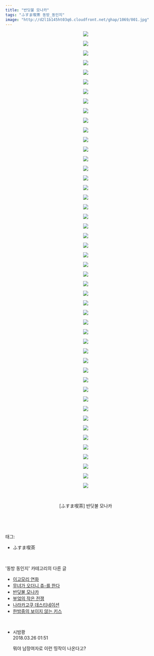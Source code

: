 ```yaml
---
title: "반딧불 모나카"
tags: "ふすま喫茶 동방_동인지"
image: "http://d2l1b145ht03q6.cloudfront.net/ghap/1069/001.jpg"
---
```

<div class="article">
<p style="text-align: center; clear: none; float: none;"><img src="{{ site.imgserver1 }}/ghap/1069/001.jpg"/></p>
<p style="text-align: center; clear: none; float: none;"><img src="{{ site.imgserver1 }}/ghap/1069/002.jpg"/></p>
<p style="text-align: center; clear: none; float: none;"><img src="{{ site.imgserver1 }}/ghap/1069/003.jpg"/></p>
<p style="text-align: center; clear: none; float: none;"><img src="{{ site.imgserver1 }}/ghap/1069/004.jpg"/></p>
<p style="text-align: center; clear: none; float: none;"><img src="{{ site.imgserver1 }}/ghap/1069/005.jpg"/></p>
<p style="text-align: center; clear: none; float: none;"><img src="{{ site.imgserver1 }}/ghap/1069/006.jpg"/></p>
<p style="text-align: center; clear: none; float: none;"><img src="{{ site.imgserver1 }}/ghap/1069/007.jpg"/></p>
<p style="text-align: center; clear: none; float: none;"><img src="{{ site.imgserver1 }}/ghap/1069/008.jpg"/></p>
<p style="text-align: center; clear: none; float: none;"><img src="{{ site.imgserver1 }}/ghap/1069/009.jpg"/></p>
<p style="text-align: center; clear: none; float: none;"><img src="{{ site.imgserver1 }}/ghap/1069/010.jpg"/></p>
<p style="text-align: center; clear: none; float: none;"><img src="{{ site.imgserver1 }}/ghap/1069/011.jpg"/></p>
<p style="text-align: center; clear: none; float: none;"><img src="{{ site.imgserver1 }}/ghap/1069/012.jpg"/></p>
<p style="text-align: center; clear: none; float: none;"><img src="{{ site.imgserver1 }}/ghap/1069/013.jpg"/></p>
<p style="text-align: center; clear: none; float: none;"><img src="{{ site.imgserver1 }}/ghap/1069/014.jpg"/></p>
<p style="text-align: center; clear: none; float: none;"><img src="{{ site.imgserver1 }}/ghap/1069/015.jpg"/></p>
<p style="text-align: center; clear: none; float: none;"><img src="{{ site.imgserver1 }}/ghap/1069/016.jpg"/></p>
<p style="text-align: center; clear: none; float: none;"><img src="{{ site.imgserver1 }}/ghap/1069/017.jpg"/></p>
<p style="text-align: center; clear: none; float: none;"><img src="{{ site.imgserver1 }}/ghap/1069/018.jpg"/></p>
<p style="text-align: center; clear: none; float: none;"><img src="{{ site.imgserver1 }}/ghap/1069/019.jpg"/></p>
<p style="text-align: center; clear: none; float: none;"><img src="{{ site.imgserver1 }}/ghap/1069/020.jpg"/></p>
<p style="text-align: center; clear: none; float: none;"><img src="{{ site.imgserver1 }}/ghap/1069/021.jpg"/></p>
<p style="text-align: center; clear: none; float: none;"><img src="{{ site.imgserver1 }}/ghap/1069/022.jpg"/></p>
<p style="text-align: center; clear: none; float: none;"><img src="{{ site.imgserver1 }}/ghap/1069/023.jpg"/></p>
<p style="text-align: center; clear: none; float: none;"><img src="{{ site.imgserver1 }}/ghap/1069/024.jpg"/></p>
<p style="text-align: center; clear: none; float: none;"><img src="{{ site.imgserver1 }}/ghap/1069/025.jpg"/></p>
<p style="text-align: center; clear: none; float: none;"><img src="{{ site.imgserver1 }}/ghap/1069/026.jpg"/></p>
<p style="text-align: center; clear: none; float: none;"><img src="{{ site.imgserver1 }}/ghap/1069/027.jpg"/></p>
<p style="text-align: center; clear: none; float: none;"><img src="{{ site.imgserver1 }}/ghap/1069/028.jpg"/></p>
<p style="text-align: center; clear: none; float: none;"><img src="{{ site.imgserver1 }}/ghap/1069/029.jpg"/></p>
<p style="text-align: center; clear: none; float: none;"><img src="{{ site.imgserver1 }}/ghap/1069/030.jpg"/></p>
<p style="text-align: center; clear: none; float: none;"><img src="{{ site.imgserver1 }}/ghap/1069/031.jpg"/></p>
<p style="text-align: center; clear: none; float: none;"><img src="{{ site.imgserver1 }}/ghap/1069/032.jpg"/></p>
<p style="text-align: center; clear: none; float: none;"><img src="{{ site.imgserver1 }}/ghap/1069/033.jpg"/></p>
<p style="text-align: center; clear: none; float: none;"><img src="{{ site.imgserver1 }}/ghap/1069/034.jpg"/></p>
<p style="text-align: center; clear: none; float: none;"><img src="{{ site.imgserver1 }}/ghap/1069/035.jpg"/></p>
<p style="text-align: center; clear: none; float: none;"><img src="{{ site.imgserver1 }}/ghap/1069/036.jpg"/></p>
<p style="text-align: center; clear: none; float: none;"><img src="{{ site.imgserver1 }}/ghap/1069/037.jpg"/></p>
<p style="text-align: center; clear: none; float: none;"><img src="{{ site.imgserver1 }}/ghap/1069/038.jpg"/></p>
<p style="text-align: center; clear: none; float: none;"><img src="{{ site.imgserver1 }}/ghap/1069/039.jpg"/></p>
<p style="text-align: center; clear: none; float: none;"><img src="{{ site.imgserver1 }}/ghap/1069/040.jpg"/></p>
<p style="text-align: center; clear: none; float: none;"><img src="{{ site.imgserver1 }}/ghap/1069/041.jpg"/></p>
<p style="text-align: center; clear: none; float: none;"><img src="{{ site.imgserver1 }}/ghap/1069/042.jpg"/></p>
<p style="text-align: center; clear: none; float: none;"><img src="{{ site.imgserver1 }}/ghap/1069/043.jpg"/></p>
<p style="text-align: center; clear: none; float: none;"><img src="{{ site.imgserver1 }}/ghap/1069/044.jpg"/></p>
<p style="text-align: center; clear: none; float: none;"><img src="{{ site.imgserver1 }}/ghap/1069/045.jpg"/></p>
<p style="text-align: center; clear: none; float: none;"><img src="{{ site.imgserver1 }}/ghap/1069/046.jpg"/></p>
<p style="text-align: center; clear: none; float: none;"><img src="{{ site.imgserver1 }}/ghap/1069/047.jpg"/></p>
<p style="text-align: center; clear: none; float: none;"><img src="{{ site.imgserver1 }}/ghap/1069/048.jpg"/></p>
<p style="text-align: center; clear: none; float: none;"><br/></p>
<p style="text-align: center; clear: none; float: none;">[ふすま喫茶] 반딧불 모나카</p>
<p><br/></p>
</div><br/>
<div class="tagTrail">
<p>태그: </p>
<ul>
<li>ふすま喫茶</li>
</ul>
</div><br/>
<div class="another">
<p>'동방 동인지' 카테고리의 다른 글</p>
<ul>
<li><a href="/ghap_1071">이고모리 연화</a></li>
<li><a href="/ghap_1070">무녀가 오더니 츄-를 한다</a></li>
<li><a href="/ghap_1069">반딧불 모나카</a></li>
<li><a href="/ghap_1068">부엌의 작은 전쟁</a></li>
<li><a href="/ghap_1066">나라카고쿠 데스티네이션</a></li>
<li><a href="/ghap_1065">한밤중의 보이지 않는 키스</a></li>
</ul>
</div><br/>
<div class="cb_module cb_fluid">
<div class="cb_wrt cb_profile">
<div class="comment">
<ul>
<li class="cb_thumb_off" id="comment15227292">
<div class="cb_comment_area">
<div class="cb_info_area">
<div class="cb_section">
<span class="cb_nick_name">시밤쾅</span>
</div>
<div class="cb_section">
<span class="cb_date">2018.03.26 01:51 </span>
</div>
</div>
<div class="cb_dsc_comment">
<p class="cb_dsc">
											뭐야 남장여자로 이런 띵작이 나온다고?
										</p>
</div>
</div></li>
</ul>
</div>
</div><!-- commentList close -->
</div><br/>
